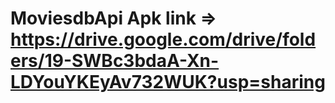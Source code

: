 # MoviesdbApi Apk link => https://drive.google.com/drive/folders/19-SWBc3bdaA-Xn-LDYouYKEyAv732WUK?usp=sharing
